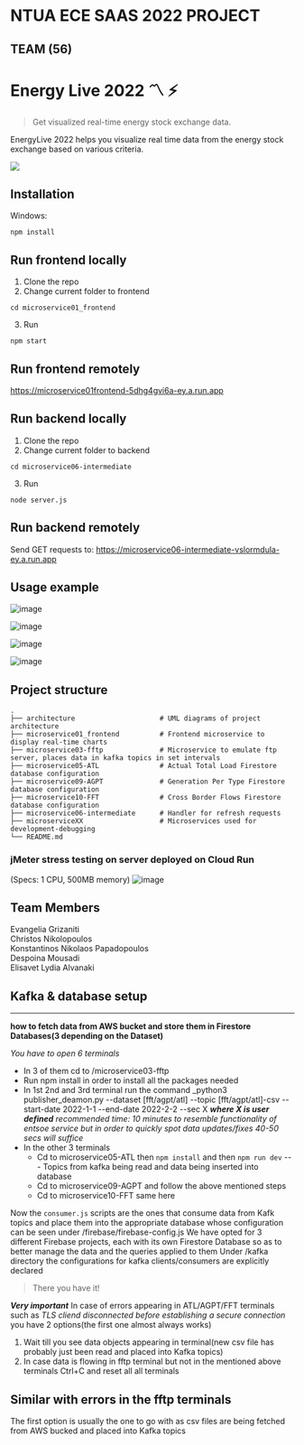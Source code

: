 # NTUA ECE SAAS 2022 PROJECT
  
## TEAM (56)
  # Energy Live 2022 :part_alternation_mark: :zap:
> Get visualized real-time energy stock exchange data.


EnergyLive 2022 helps you visualize real time data from the energy stock exchange based on various criteria. 

![](header.png)

## Installation

Windows:

```
npm install
```
## Run frontend locally 
1) Clone the repo
2) Change current folder to frontend
```
cd microservice01_frontend
```
3) Run
```
npm start
```
## Run frontend remotely
https://microservice01frontend-5dhg4gvi6a-ey.a.run.app

## Run backend locally 
1) Clone the repo
2) Change current folder to backend
```
cd microservice06-intermediate
```
3) Run 
```
node server.js
```
## Run backend remotely
Send GET requests to: https://microservice06-intermediate-vslormdula-ey.a.run.app

## Usage example
![image](https://user-images.githubusercontent.com/49884434/179519926-501d564c-faaa-425b-9ec3-6ae440c40746.png)

![image](https://user-images.githubusercontent.com/49884434/179599967-d7fd1122-243b-472e-8f81-6e7b8403c0ae.png)

![image](https://user-images.githubusercontent.com/49884434/179520398-1540c591-721e-4619-9aff-009ebf4de313.png)

![image](https://user-images.githubusercontent.com/49884434/179520556-3d5797a2-cfd9-4927-91b0-61d24fc27e27.png)

## Project structure

    .
    ├── architecture                     # UML diagrams of project architecture
    ├── microservice01_frontend          # Frontend microservice to display real-time charts 
    ├── microservice03-fftp              # Microservice to emulate ftp server, places data in kafka topics in set intervals 
    ├── microservice05-ATL               # Actual Total Load Firestore database configuration
    ├── microservice09-AGPT              # Generation Per Type Firestore database configuration
    ├── microservice10-FFT               # Cross Border Flows Firestore database configuration
    ├── microservice06-intermediate      # Handler for refresh requests
    ├── microserviceXX                   # Microservices used for development-debugging
    └── README.md

### jMeter stress testing on server deployed on Cloud Run
(Specs: 1 CPU, 500MB memory)
![image](https://user-images.githubusercontent.com/49884434/179575851-fe697617-b0aa-4882-b83b-e4cca290b6ce.png)

## Team Members
Evangelia Grizaniti<br>
Christos Nikolopoulos<br>
Konstantinos Nikolaos Papadopoulos<br>
Despoina Mousadi<br>
Elisavet Lydia Alvanaki<br>



  
## Kafka & database setup  
***
**how to fetch data from AWS bucket and store them in Firestore Databases(3 depending on the Dataset)**

_You have to open 6 terminals_

* In 3 of them cd to /microservice03-fftp
* Run npm install in order to install all the packages needed
* In 1st 2nd and 3rd terminal run the command 
_python3 publisher_deamon.py --dataset [fft/agpt/atl] --topic [fft/agpt/atl]-csv --start-date 2022-1-1 --end-date 2022-2-2 --sec X
***where X is user defined*** 
_recommended time: 10 minutes to resemble functionality of entsoe service but in order to quickly spot data updates/fixes 40-50 secs will suffice_
* In the other 3 terminals
    * Cd to microservice05-ATL then `npm install` and then `npm run dev` --- Topics from kafka being read and data being inserted into database
    * Cd to microservice09-AGPT and follow the above mentioned steps
    * Cd to microservice10-FFT same here

Now the `consumer.js` scripts are the ones that consume data from Kafk topics and place them into the appropriate database whose configuration can be seen under /firebase/firebase-config.js
We have opted for 3 different Firebase projects, each with its own Firestore Database so as to better manage the data and the queries applied to them
Under /kafka directory the configurations for kafka clients/consumers are explicitly declared

>There you have it!

***Very important***
In case of errors appearing in ATL/AGPT/FFT terminals such as _TLS cliend disconnected before establishing a secure connection_ you have 2 options(the first one almost always works)
1. Wait till you see data objects appearing in terminal(new csv file has probably just been read and placed into Kafka topics)
2. In case data is flowing in fftp terminal but not in the mentioned above terminals Ctrl+C and reset all all terminals

Similar with errors in the fftp terminals
---
The first option is usually the one to go with as csv files are being fetched from AWS bucked and placed into Kafka topics

  
